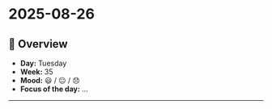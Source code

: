# 2025-08-26  

## 📅 Overview
- **Day:** Tuesday  
- **Week:** 35  
- **Mood:** 😃 / 😐 / 😞  
- **Focus of the day:** ...

---

